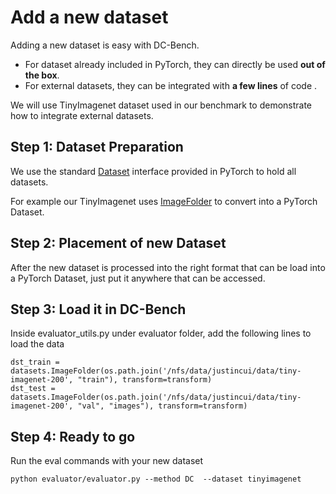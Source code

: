 # Add a new dataset

Adding a new dataset is easy with DC-Bench.  
- For dataset already included in PyTorch, they can directly be used **out of the box**. 
- For external datasets, they can be integrated with **a few lines** of code .

We will use TinyImagenet dataset used in our benchmark to demonstrate how to integrate external datasets.

## Step 1: Dataset Preparation
We use the standard [Dataset](https://pytorch.org/docs/stable/data.html#torch.utils.data.Dataset) interface provided in PyTorch to hold all datasets. 

For example our TinyImagenet uses [ImageFolder](https://pytorch.org/vision/stable/datasets.html#base-classes-for-custom-datasets) to convert into a PyTorch Dataset.

## Step 2: Placement of new Dataset
After the new dataset is processed into the right format that can be load into a PyTorch Dataset, just put it anywhere that can be accessed.

## Step 3: Load it in DC-Bench
Inside evaluator_utils.py under evaluator folder, add the following lines to load the data
```
dst_train = datasets.ImageFolder(os.path.join('/nfs/data/justincui/data/tiny-imagenet-200', "train"), transform=transform)
dst_test = datasets.ImageFolder(os.path.join('/nfs/data/justincui/data/tiny-imagenet-200', "val", "images"), transform=transform)
```

## Step 4: Ready to go
Run the eval commands with your new dataset
```
python evaluator/evaluator.py --method DC  --dataset tinyimagenet
```
